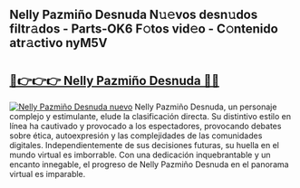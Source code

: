 ## Nelly Pazmiño Desnuda N𝚞𝚎vos desn𝚞dos filtr𝚊dos - Parts-OK6 F𝚘tos vid𝚎o - C𝚘ntenido atr𝚊ctivo nyM5V

# <h2><a href="http://mb2ecxx.tromn.icu/?c=Nelly+Pazmi%c3%b1o+Desnuda">🔗👉👉👉 Nelly Pazmiño Desnuda 🔗🔗</a></h2>

[![Nelly Pazmiño Desnuda nuevo](https://i.imgur.com/pEAQMta.gif)](http://mb2ecxx.tromn.icu/?c=Nelly+Pazmi%c3%b1o+Desnuda)
Nelly Pazmiño Desnuda, un personaje complejo y estimulante, elude la clasificación directa. Su distintivo estilo en línea ha cautivado y provocado a los espectadores, provocando debates sobre ética, autoexpresión y las complejidades de las comunidades digitales. Independientemente de sus decisiones futuras, su huella en el mundo virtual es imborrable. Con una dedicación inquebrantable y un encanto innegable, el progreso de Nelly Pazmiño Desnuda en el panorama virtual es imparable.
